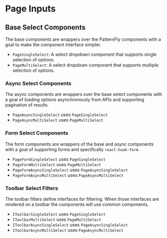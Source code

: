 # Page Inputs

## Base Select Components

The base components are wrappers over the PatternFly components with a goal to make the component interface simpler.

- `PageSingleSelect`: A select dropdown component that supports single selection of options.
- `PageMultiSelect`: A select dropdown component that supports multiple selection of options.

### Async Select Components

The async components are wrappers over the base select components with a goal of loading options asynchronously from APIs and supporting pagination of results.

- `PageAsyncSingleSelect` uses `PageSingleSelect`
- `PageAsyncMultiSelect` uses `PageMultiSelect`

### Form Select Components

The form components are wrappers of the base and async components with a goal of supporting forms and specifically `react-hook-form`.

- `PageFormSingleSelect` uses `PageSingleSelect`
- `PageFormMultiSelect` uses `PageMultiSelect`
- `PageFormAsyncSingleSelect` uses `PageAsyncSingleSelect`
- `PageFormAsyncMultiSelect` uses `PageAsyncMultiSelect`

### Toolbar Select Filters

The toolbar filters define interfaces for filtering. When those interfaces are rendered on a toolbar the components will use common components.

- `IToolbarSingleSelect` uses `PageSingleSelect`
- `IToolbarMultiSelect` uses `PageMultiSelect`
- `IToolbarAsyncSingleSelect` uses `PageAsyncSingleSelect`
- `IToolbarAsyncMultiSelect` uses `PageAsyncMultiSelect`
